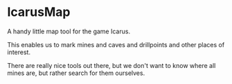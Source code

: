# IcarusMap

A handy little map tool for the game Icarus.

This enables us to mark mines and caves and drillpoints and other places of interest.

There are really nice tools out there, but we don't want to know where all mines are, but rather search for them ourselves.
